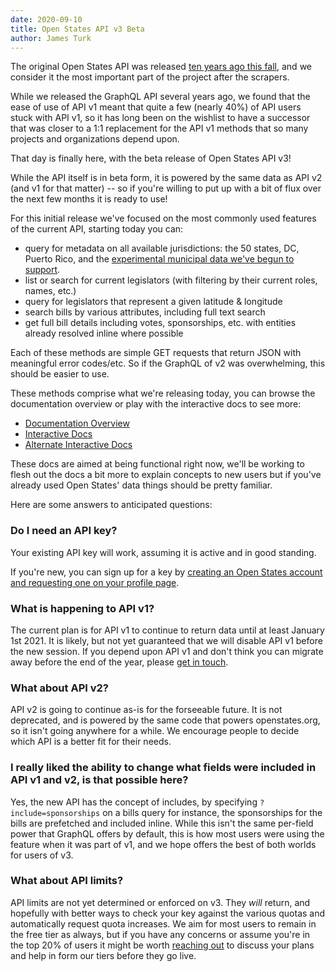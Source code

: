 ```yaml
---
date: 2020-09-10
title: Open States API v3 Beta
author: James Turk
---
```


The original Open States API was released [ten years ago this fall](https://blog.openstates.org/introducing-the-openstates-api/), and we consider it the most important part of the project after the scrapers.

While we released the GraphQL API several years ago, we found that the ease of use of API v1 meant that quite a few (nearly 40%) of API users stuck with API v1, so it has long been on the wishlist to have a successor that was closer to a 1:1 replacement for the API v1 methods that so many projects and organizations depend upon.

That day is finally here, with the beta release of Open States API v3!

While the API itself is in beta form, it is powered by the same data as API v2 (and v1 for that matter) -- so if you're willing to put up with a bit of flux over the next few months it is ready to use!

For this initial release we've focused on the most commonly used features of the current API, starting today you can:

* query for metadata on all available jurisdictions: the 50 states, DC, Puerto Rico, and the [experimental municipal data we've begun to support](TODO).
* list or search for current legislators (with filtering by their current roles, names, etc.)
* query for legislators that represent a given latitude & longitude
* search bills by various attributes, including full text search
* get full bill details including votes, sponsorships, etc. with entities already resolved inline where possible

Each of these methods are simple GET requests that return JSON with meaningful error codes/etc.  So if the GraphQL of v2 was overwhelming, this should be easier to use.

These methods comprise what we're releasing today, you can browse the documentation overview or play with the interactive docs to see more:

* [Documentation Overview](https://docs.openstates.org/en/latest/api/v3/index.html)
* [Interactive Docs](https://v3.openstates.org/docs)
* [Alternate Interactive Docs](https://v3.openstates.org/redoc)

These docs are aimed at being functional right now, we'll be working to flesh out the docs a bit more to explain concepts to new users but if you've already used Open States' data things should be pretty familiar.

Here are some answers to anticipated questions:

### Do I need an API key?

Your existing API key will work, assuming it is active and in good standing.

If you're new, you can sign up for a key by [creating an Open States account and requesting one on your profile page](https://openstates.org/accounts/profile/).

### What is happening to API v1?

The current plan is for API v1 to continue to return data until at least January 1st 2021.  It is likely, but not yet guaranteed that we will disable API v1 before the new session.  If you depend upon API v1 and don't think you can migrate away before the end of the year, please [get in touch](mailto:contact@openstates.org).

### What about API v2?

API v2 is going to continue as-is for the forseeable future.  It is not deprecated, and is powered by the same code that powers openstates.org, so it isn't going anywhere for a while.  We encourage people to decide which API is a better fit for their needs.

### I really liked the ability to change what fields were included in API v1 and v2, is that possible here?

Yes, the new API has the concept of includes, by specifying ``?include=sponsorships`` on a bills query for instance, the sponsorships for the bills are prefetched and included inline.  While this isn't the same per-field power that GraphQL offers by default, this is how most users were using the feature when it was part of v1, and we hope offers the best of both worlds for users of v3.

### What about API limits?

API limits are not yet determined or enforced on v3.  They *will* return, and hopefully with better ways to check your key against the various quotas and automatically request quota increases.  We aim for most users to remain in the free tier as always, but if you have any concerns or assume you're in the top 20% of users it might be worth [reaching out](mailto:contact@openstates.org) to discuss your plans and help in form our tiers before they go live.
